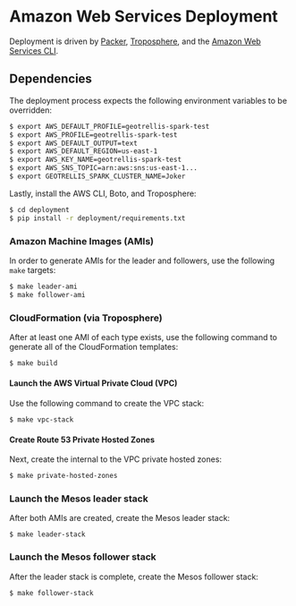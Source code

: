 # Amazon Web Services Deployment

Deployment is driven by [Packer](https://www.packer.io), [Troposphere](https://github.com/cloudtools/troposphere), and the [Amazon Web Services CLI](http://aws.amazon.com/cli/).

## Dependencies

The deployment process expects the following environment variables to be overridden:

```bash
$ export AWS_DEFAULT_PROFILE=geotrellis-spark-test
$ export AWS_PROFILE=geotrellis-spark-test
$ export AWS_DEFAULT_OUTPUT=text
$ export AWS_DEFAULT_REGION=us-east-1
$ export AWS_KEY_NAME=geotrellis-spark-test
$ export AWS_SNS_TOPIC=arn:aws:sns:us-east-1...
$ export GEOTRELLIS_SPARK_CLUSTER_NAME=Joker
```

Lastly, install the AWS CLI, Boto, and Troposphere:

```bash
$ cd deployment
$ pip install -r deployment/requirements.txt
```

### Amazon Machine Images (AMIs)

In order to generate AMIs for the leader and followers, use the following `make` targets:

```bash
$ make leader-ami
$ make follower-ami
```

### CloudFormation (via Troposphere)

After at least one AMI of each type exists, use the following command to generate all of the CloudFormation templates:

```bash
$ make build
```

#### Launch the AWS Virtual Private Cloud (VPC)

Use the following command to create the VPC stack:

```
$ make vpc-stack
```

#### Create Route 53 Private Hosted Zones

Next, create the internal to the VPC private hosted zones:

```bash
$ make private-hosted-zones
```

### Launch the Mesos leader stack

After both AMIs are created, create the Mesos leader stack:

```
$ make leader-stack
```

### Launch the Mesos follower stack

After the leader stack is complete, create the Mesos follower stack:

```
$ make follower-stack
```
